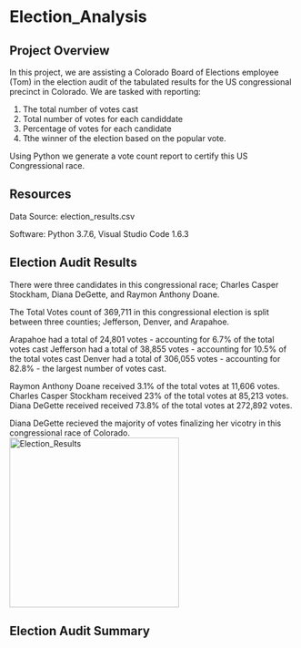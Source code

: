 # Election_Analysis

## Project Overview
In this project, we are assisting a Colorado Board of Elections employee (Tom) in the election audit of the tabulated results for the US congressional precinct in Colorado. We are tasked with reporting: 
1. The total number of votes cast 
2. Total number of votes for each candiddate 
3. Percentage of votes for each candidate
4. Tthe winner of the election based on the popular vote.

Using Python we generate a vote count report to certify this US Congressional race.

## Resources
Data Source: election_results.csv

Software: Python 3.7.6, Visual Studio Code 1.6.3

## Election Audit Results
There were three candidates in this congressional race; Charles Casper Stockham, Diana DeGette, and Raymon Anthony Doane.

The Total Votes count of 369,711 in this congressional election is split between three counties; Jefferson, Denver, and Arapahoe.

  Arapahoe had a total of 24,801 votes - accounting for 6.7% of the total votes cast
  Jefferson had a total of 38,855 votes - accounting for 10.5% of the total votes cast
  Denver had a total of 306,055 votes - accounting for 82.8% - the largest number of votes cast.

Raymon Anthony Doane received 3.1% of the total votes at 11,606 votes.
Charles Casper Stockham received 23% of the total votes at 85,213 votes.
Diana DeGette received received 73.8% of the total votes at 272,892 votes.

Diana DeGette recieved the majority of votes finalizing her vicotry in this congressional race of Colorado.
<img width="298" alt="Election_Results" src="https://user-images.githubusercontent.com/95504135/149633395-a449ca45-8408-4ac1-8099-151949b35608.png">
  
## Election Audit Summary
